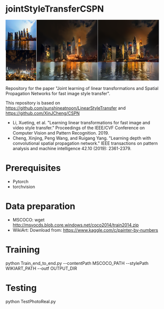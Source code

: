 # jointStyleTransferCSPN
![image](https://github.com/taeerw/jointStyleTransferCSPN/blob/main/images/Slide1.PNG)

Repository for the paper "Joint learning of linear transformations and Spatial Propagation Networks for fast image style transfer".

This repository is based on https://github.com/sunshineatnoon/LinearStyleTransfer and https://github.com/XinJCheng/CSPN
- Li, Xueting, et al. "Learning linear transformations for fast image and video style transfer." Proceedings of the IEEE/CVF Conference on Computer Vision and Pattern Recognition. 2019.‏
- Cheng, Xinjing, Peng Wang, and Ruigang Yang. "Learning depth with convolutional spatial propagation network." IEEE transactions on pattern analysis and machine intelligence 42.10 (2019): 2361-2379.‏

# Prerequisites
- Pytorch
- torchvision


# Data preparation
- MSCOCO:
  wget http://msvocds.blob.core.windows.net/coco2014/train2014.zip
- WikiArt:
  Download from: https://www.kaggle.com/c/painter-by-numbers
  
  
 # Training
 python Train_end_to_end.py --contentPath MSCOCO_PATH --stylePath WIKIART_PATH --outf OUTPUT_DIR
 
 # Testing
 python TestPhotoReal.py
  
